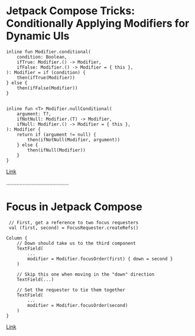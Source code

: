 # Jetpack Compose Tricks: Conditionally Applying Modifiers for Dynamic UIs

```
inline fun Modifier.conditional(
    condition: Boolean,
    ifTrue: Modifier.() -> Modifier,
    ifFalse: Modifier.() -> Modifier = { this },
): Modifier = if (condition) {
    then(ifTrue(Modifier))
} else {
    then(ifFalse(Modifier))
}


inline fun <T> Modifier.nullConditional(
    argument: T?,
    ifNotNull: Modifier.(T) -> Modifier,
    ifNull: Modifier.() -> Modifier = { this },
): Modifier {
    return if (argument != null) {
        then(ifNotNull(Modifier, argument))
    } else {
        then(ifNull(Modifier))
    }
}
```

[Link](https://proandroiddev.com/jetpack-compose-tricks-conditionally-applying-modifiers-for-dynamic-uis-e3fe5a119f45)

..........................................

# Focus in Jetpack Compose

```
 // First, get a reference to two focus requesters
 val (first, second) = FocusRequester.createRefs()

Column {
    // Down should take us to the third component
    TextField(
        ...
        modifier = Modifier.focusOrder(first) { down = second }
    )

    // Skip this one when moving in the "down" direction
    TextField(...)

    // Set the requester to tie them together
    TextField(
        ...
        modifier = Modifier.focusOrder(second)
    )
}

```

[Link](https://medium.com/google-developer-experts/focus-in-jetpack-compose-6584252257fe)

